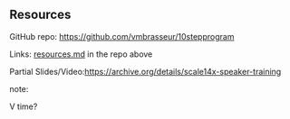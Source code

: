 ## Resources

GitHub repo: https://github.com/vmbrasseur/10stepprogram


Links: [resources.md](https://github.com/vmbrasseur/10stepprogram/blob/master/resources.md) in the repo above


Partial Slides/Video:https://archive.org/details/scale14x-speaker-training


note:

V
time?
